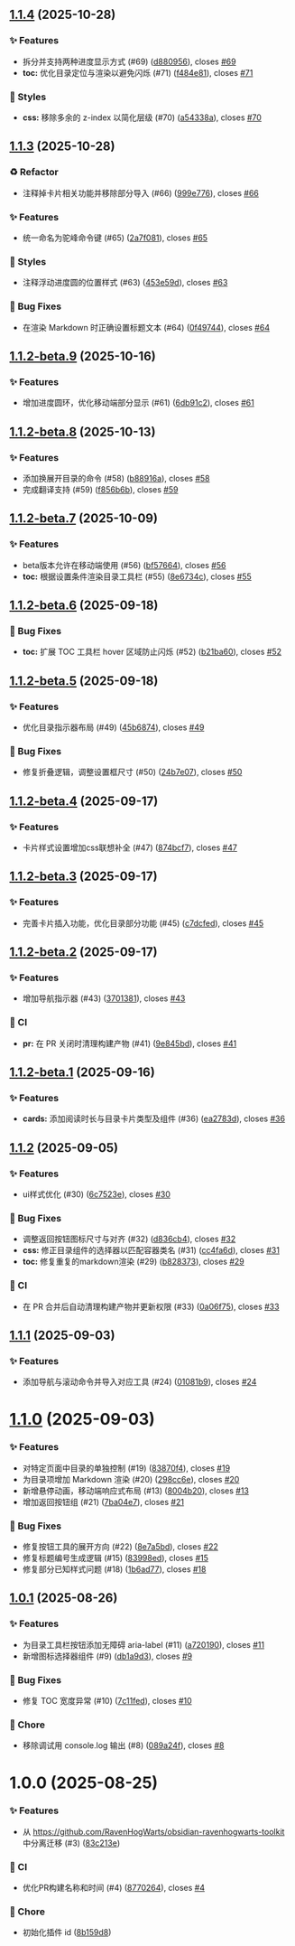 ## [1.1.4](https://github.com/RavenHogWarts/obsidian-next-toc/compare/1.1.3...1.1.4) (2025-10-28)


### ✨ Features

* 拆分并支持两种进度显示方式 (#69) ([d880956](https://github.com/RavenHogWarts/obsidian-next-toc/commit/d880956f9fc996df393ab15e7c7d7d00af80af0f)), closes [#69](https://github.com/RavenHogWarts/obsidian-next-toc/issues/69)
* **toc:** 优化目录定位与渲染以避免闪烁 (#71) ([f484e81](https://github.com/RavenHogWarts/obsidian-next-toc/commit/f484e81834f9d94f89f18590535679363ad627b3)), closes [#71](https://github.com/RavenHogWarts/obsidian-next-toc/issues/71)


### 🎨 Styles

* **css:** 移除多余的 z-index 以简化层级 (#70) ([a54338a](https://github.com/RavenHogWarts/obsidian-next-toc/commit/a54338ada4beb03b5f193f74c6dd0a952d89f0a0)), closes [#70](https://github.com/RavenHogWarts/obsidian-next-toc/issues/70)



## [1.1.3](https://github.com/RavenHogWarts/obsidian-next-toc/compare/1.1.2-beta.9...1.1.3) (2025-10-28)


### ♻️ Refactor

* 注释掉卡片相关功能并移除部分导入 (#66) ([999e776](https://github.com/RavenHogWarts/obsidian-next-toc/commit/999e77657d803b1c695fef765da71a60cc93c862)), closes [#66](https://github.com/RavenHogWarts/obsidian-next-toc/issues/66)


### ✨ Features

* 统一命名为驼峰命令键 (#65) ([2a7f081](https://github.com/RavenHogWarts/obsidian-next-toc/commit/2a7f081e400b166025bd3dfb98211ee69fc993de)), closes [#65](https://github.com/RavenHogWarts/obsidian-next-toc/issues/65)


### 🎨 Styles

* 注释浮动进度圆的位置样式 (#63) ([453e59d](https://github.com/RavenHogWarts/obsidian-next-toc/commit/453e59dffe8e5b3538a40a248b73c43cfecf012d)), closes [#63](https://github.com/RavenHogWarts/obsidian-next-toc/issues/63)


### 🐛 Bug Fixes

* 在渲染 Markdown 时正确设置标题文本 (#64) ([0f49744](https://github.com/RavenHogWarts/obsidian-next-toc/commit/0f49744bdc8eec1753bd78c4a941a680b716d798)), closes [#64](https://github.com/RavenHogWarts/obsidian-next-toc/issues/64)



## [1.1.2-beta.9](https://github.com/RavenHogWarts/obsidian-next-toc/compare/1.1.2-beta.8...1.1.2-beta.9) (2025-10-16)


### ✨ Features

* 增加进度圆环，优化移动端部分显示 (#61) ([6db91c2](https://github.com/RavenHogWarts/obsidian-next-toc/commit/6db91c2f97aea48977229e5f432f854260abaeb3)), closes [#61](https://github.com/RavenHogWarts/obsidian-next-toc/issues/61)



## [1.1.2-beta.8](https://github.com/RavenHogWarts/obsidian-next-toc/compare/1.1.2-beta.7...1.1.2-beta.8) (2025-10-13)


### ✨ Features

* 添加换展开目录的命令 (#58) ([b88916a](https://github.com/RavenHogWarts/obsidian-next-toc/commit/b88916a172dfe24fc5a520e42583e55efd30409e)), closes [#58](https://github.com/RavenHogWarts/obsidian-next-toc/issues/58)
* 完成翻译支持 (#59) ([f856b6b](https://github.com/RavenHogWarts/obsidian-next-toc/commit/f856b6bce817eb60cbf413dba923be139a1c89fc)), closes [#59](https://github.com/RavenHogWarts/obsidian-next-toc/issues/59)



## [1.1.2-beta.7](https://github.com/RavenHogWarts/obsidian-next-toc/compare/1.1.2-beta.6...1.1.2-beta.7) (2025-10-09)


### ✨ Features

* beta版本允许在移动端使用 (#56) ([bf57664](https://github.com/RavenHogWarts/obsidian-next-toc/commit/bf5766441556c6d4170168211607cc8224a4fdb8)), closes [#56](https://github.com/RavenHogWarts/obsidian-next-toc/issues/56)
* **toc:** 根据设置条件渲染目录工具栏 (#55) ([8e6734c](https://github.com/RavenHogWarts/obsidian-next-toc/commit/8e6734c160c8d7d3ec13739513a718266ceabcb0)), closes [#55](https://github.com/RavenHogWarts/obsidian-next-toc/issues/55)



## [1.1.2-beta.6](https://github.com/RavenHogWarts/obsidian-next-toc/compare/1.1.2-beta.5...1.1.2-beta.6) (2025-09-18)


### 🐛 Bug Fixes

* **toc:** 扩展 TOC 工具栏 hover 区域防止闪烁 (#52) ([b21ba60](https://github.com/RavenHogWarts/obsidian-next-toc/commit/b21ba60fbaa3b1e256fe7f949a1a97602c1ae63b)), closes [#52](https://github.com/RavenHogWarts/obsidian-next-toc/issues/52)



## [1.1.2-beta.5](https://github.com/RavenHogWarts/obsidian-next-toc/compare/1.1.2-beta.4...1.1.2-beta.5) (2025-09-18)


### ✨ Features

* 优化目录指示器布局 (#49) ([45b6874](https://github.com/RavenHogWarts/obsidian-next-toc/commit/45b6874174d847ccb347396e1b642b39cfb5f329)), closes [#49](https://github.com/RavenHogWarts/obsidian-next-toc/issues/49)


### 🐛 Bug Fixes

* 修复折叠逻辑，调整设置框尺寸 (#50) ([24b7e07](https://github.com/RavenHogWarts/obsidian-next-toc/commit/24b7e07a1148b9380e156da8ab4896f31e5c8d9e)), closes [#50](https://github.com/RavenHogWarts/obsidian-next-toc/issues/50)



## [1.1.2-beta.4](https://github.com/RavenHogWarts/obsidian-next-toc/compare/1.1.2-beta.3...1.1.2-beta.4) (2025-09-17)


### ✨ Features

* 卡片样式设置增加css联想补全 (#47) ([874bcf7](https://github.com/RavenHogWarts/obsidian-next-toc/commit/874bcf7356e7f40107be40258f00a4c82329944d)), closes [#47](https://github.com/RavenHogWarts/obsidian-next-toc/issues/47)



## [1.1.2-beta.3](https://github.com/RavenHogWarts/obsidian-next-toc/compare/1.1.2-beta.2...1.1.2-beta.3) (2025-09-17)


### ✨ Features

* 完善卡片插入功能，优化目录部分功能 (#45) ([c7dcfed](https://github.com/RavenHogWarts/obsidian-next-toc/commit/c7dcfed7d335f157037ac1e451ef7e4ba55b2eb0)), closes [#45](https://github.com/RavenHogWarts/obsidian-next-toc/issues/45)



## [1.1.2-beta.2](https://github.com/RavenHogWarts/obsidian-next-toc/compare/1.1.2-beta.1...1.1.2-beta.2) (2025-09-17)


### ✨ Features

* 增加导航指示器 (#43) ([3701381](https://github.com/RavenHogWarts/obsidian-next-toc/commit/3701381a4aacbc1dd7c2e17f91e04bea978462dd)), closes [#43](https://github.com/RavenHogWarts/obsidian-next-toc/issues/43)


### 🔧 CI

* **pr:** 在 PR 关闭时清理构建产物 (#41) ([9e845bd](https://github.com/RavenHogWarts/obsidian-next-toc/commit/9e845bd1b7f14e9eb92ef66f919ca00346accc17)), closes [#41](https://github.com/RavenHogWarts/obsidian-next-toc/issues/41)



## [1.1.2-beta.1](https://github.com/RavenHogWarts/obsidian-next-toc/compare/1.1.2...1.1.2-beta.1) (2025-09-16)


### ✨ Features

* **cards:** 添加阅读时长与目录卡片类型及组件 (#36) ([ea2783d](https://github.com/RavenHogWarts/obsidian-next-toc/commit/ea2783dd62221efc07f68db8a23553f5ed39f3f9)), closes [#36](https://github.com/RavenHogWarts/obsidian-next-toc/issues/36)



## [1.1.2](https://github.com/RavenHogWarts/obsidian-next-toc/compare/1.1.1...1.1.2) (2025-09-05)


### ✨ Features

* ui样式优化 (#30) ([6c7523e](https://github.com/RavenHogWarts/obsidian-next-toc/commit/6c7523e5c922904ebcf715f0ba57bcd446d8fb08)), closes [#30](https://github.com/RavenHogWarts/obsidian-next-toc/issues/30)


### 🐛 Bug Fixes

* 调整返回按钮图标尺寸与对齐 (#32) ([d836cb4](https://github.com/RavenHogWarts/obsidian-next-toc/commit/d836cb4c0a9dcfd0a61066e1b99e7900f106c438)), closes [#32](https://github.com/RavenHogWarts/obsidian-next-toc/issues/32)
* **css:** 修正目录组件的选择器以匹配容器类名 (#31) ([cc4fa6d](https://github.com/RavenHogWarts/obsidian-next-toc/commit/cc4fa6d0353441315ed29096b9dd34c8686c101d)), closes [#31](https://github.com/RavenHogWarts/obsidian-next-toc/issues/31)
* **toc:** 修复重复的markdown渲染 (#29) ([b828373](https://github.com/RavenHogWarts/obsidian-next-toc/commit/b8283739b341212d6b37a21b48b6e0ae65b4bc7c)), closes [#29](https://github.com/RavenHogWarts/obsidian-next-toc/issues/29)


### 🔧 CI

* 在 PR 合并后自动清理构建产物并更新权限 (#33) ([0a06f75](https://github.com/RavenHogWarts/obsidian-next-toc/commit/0a06f757410cfb3d10eb43c79d938d39a8438336)), closes [#33](https://github.com/RavenHogWarts/obsidian-next-toc/issues/33)



## [1.1.1](https://github.com/RavenHogWarts/obsidian-next-toc/compare/1.1.0...1.1.1) (2025-09-03)


### ✨ Features

* 添加导航与滚动命令并导入对应工具 (#24) ([01081b9](https://github.com/RavenHogWarts/obsidian-next-toc/commit/01081b942921bae919628f9e2bdfea5d4fcde2f1)), closes [#24](https://github.com/RavenHogWarts/obsidian-next-toc/issues/24)



# [1.1.0](https://github.com/RavenHogWarts/obsidian-next-toc/compare/1.0.1...1.1.0) (2025-09-03)


### ✨ Features

* 对特定页面中目录的单独控制 (#19) ([83870f4](https://github.com/RavenHogWarts/obsidian-next-toc/commit/83870f406955711f5ea1e735ad01205d6d77e58a)), closes [#19](https://github.com/RavenHogWarts/obsidian-next-toc/issues/19)
* 为目录项增加 Markdown 渲染 (#20) ([298cc6e](https://github.com/RavenHogWarts/obsidian-next-toc/commit/298cc6e5fb6b0b8906d4b5946857fffa0fcf0e49)), closes [#20](https://github.com/RavenHogWarts/obsidian-next-toc/issues/20)
* 新增悬停动画，移动端响应式布局 (#13) ([8004b20](https://github.com/RavenHogWarts/obsidian-next-toc/commit/8004b209e3817fdb29d048cf209032890a5e3a82)), closes [#13](https://github.com/RavenHogWarts/obsidian-next-toc/issues/13)
* 增加返回按钮组 (#21) ([7ba04e7](https://github.com/RavenHogWarts/obsidian-next-toc/commit/7ba04e793b610fd2c02f0f05940ff71eb93002e7)), closes [#21](https://github.com/RavenHogWarts/obsidian-next-toc/issues/21)


### 🐛 Bug Fixes

* 修复按钮工具的展开方向 (#22) ([8e7a5bd](https://github.com/RavenHogWarts/obsidian-next-toc/commit/8e7a5bda3353be56a3865f147f5e533acd1a1dc6)), closes [#22](https://github.com/RavenHogWarts/obsidian-next-toc/issues/22)
* 修复标题编号生成逻辑 (#15) ([83998ed](https://github.com/RavenHogWarts/obsidian-next-toc/commit/83998ed67d6b7709675a6433a0ec992f8eb8977e)), closes [#15](https://github.com/RavenHogWarts/obsidian-next-toc/issues/15)
* 修复部分已知样式问题 (#18) ([1b6ad77](https://github.com/RavenHogWarts/obsidian-next-toc/commit/1b6ad77f47255eb27bb74887f60391f602a33f8b)), closes [#18](https://github.com/RavenHogWarts/obsidian-next-toc/issues/18)



## [1.0.1](https://github.com/RavenHogWarts/obsidian-next-toc/compare/1.0.0...1.0.1) (2025-08-26)


### ✨ Features

* 为目录工具栏按钮添加无障碍 aria-label (#11) ([a720190](https://github.com/RavenHogWarts/obsidian-next-toc/commit/a7201902e98ad625059784579d32739acee0cda7)), closes [#11](https://github.com/RavenHogWarts/obsidian-next-toc/issues/11)
* 新增图标选择器组件 (#9) ([db1a9d3](https://github.com/RavenHogWarts/obsidian-next-toc/commit/db1a9d32d5bf2a1b19f74f7a9296b58896275aa9)), closes [#9](https://github.com/RavenHogWarts/obsidian-next-toc/issues/9)


### 🐛 Bug Fixes

* 修复 TOC 宽度异常 (#10) ([7c11fed](https://github.com/RavenHogWarts/obsidian-next-toc/commit/7c11fed7324f95edb999cdc63627ec374ace49a9)), closes [#10](https://github.com/RavenHogWarts/obsidian-next-toc/issues/10)


### 🔨 Chore

* 移除调试用 console.log 输出 (#8) ([089a24f](https://github.com/RavenHogWarts/obsidian-next-toc/commit/089a24f84d0a6ff05e0f9f4832947b4eb752b725)), closes [#8](https://github.com/RavenHogWarts/obsidian-next-toc/issues/8)



# 1.0.0 (2025-08-25)


### ✨ Features

* 从 https://github.com/RavenHogWarts/obsidian-ravenhogwarts-toolkit 中分离迁移 (#3) ([83c213e](https://github.com/RavenHogWarts/obsidian-next-toc/commit/83c213e2f240991945b92ea03579f508738001e4))


### 🔧 CI

* 优化PR构建名称和时间 (#4) ([8770264](https://github.com/RavenHogWarts/obsidian-next-toc/commit/8770264ec2b0a14804b19ca94b70cacead6938f6)), closes [#4](https://github.com/RavenHogWarts/obsidian-next-toc/issues/4)


### 🔨 Chore

* 初始化插件 id ([8b159d8](https://github.com/RavenHogWarts/obsidian-next-toc/commit/8b159d8184ff2a7acfec734ceaa1965f8668d0e9))



